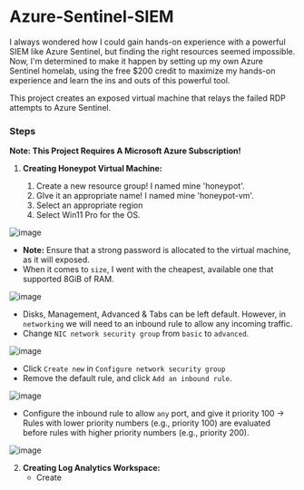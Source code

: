#  Azure-Sentinel-SIEM

I always wondered how I could gain hands-on experience with a powerful SIEM like Azure Sentinel, but finding the right resources seemed impossible. Now, I'm determined to make it happen by setting up my own Azure Sentinel homelab, using the free $200 credit to maximize my hands-on experience and learn the ins and outs of this powerful tool.

This project creates an exposed virtual machine that relays the failed RDP attempts to Azure Sentinel.



### Steps

**Note: This Project Requires A Microsoft Azure Subscription!**

1. **Creating Honeypot Virtual Machine:**
   
   1. Create a new resource group! I named mine 'honeypot'.
   2. GIve it an appropriate name! I named mine 'honeypot-vm'.
   3. Select an appropriate region
   4. Select Win11 Pro for the OS.
  
![image](https://github.com/alexcolincrawford/Azure-Sentinel-SIEM/assets/59071533/5cbff611-e487-4702-8596-0df13c723adb)

   - **Note:** Ensure that a strong password is allocated to the virtual machine, as it will exposed.
   - When it comes to `size`, I went with the cheapest, available one that supported 8GiB of RAM.
     
   ![image](https://github.com/alexcolincrawford/Azure-Sentinel-SIEM/assets/59071533/3c8f56c7-7485-4231-b652-942da272de51)

   - Disks, Management, Advanced & Tabs can be left default. However, in `networking` we will need to an inbound rule to allow any incoming traffic.
   - Change `NIC network security group` from `basic` to `advanced`.

![image](https://github.com/alexcolincrawford/Azure-Sentinel-SIEM/assets/59071533/c7dbd3ff-425f-4b02-8b09-75f76381bc4f)


   - Click `Create new` in `Configure network security group`
   - Remove the default rule, and click `Add an inbound rule`.

![image](https://github.com/alexcolincrawford/Azure-Sentinel-SIEM/assets/59071533/26e8f7d5-7d04-46f9-bd91-53366bd3c3e3)

   - Configure the inbound rule to allow `any` port, and give it priority 100 -> Rules with lower priority numbers (e.g., priority 100) are evaluated before rules with higher priority numbers (e.g., priority 200).

![image](https://github.com/alexcolincrawford/Azure-Sentinel-SIEM/assets/59071533/f4973399-f582-4a27-9b9e-7ffaeacae51e)


   
2. **Creating Log Analytics Workspace:**
   - Create 



